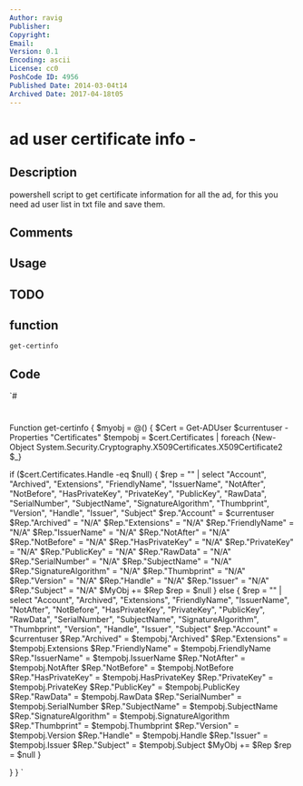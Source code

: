 ```yaml
---
Author: ravig
Publisher: 
Copyright: 
Email: 
Version: 0.1
Encoding: ascii
License: cc0
PoshCode ID: 4956
Published Date: 2014-03-04t14
Archived Date: 2017-04-18t05
---
```


# ad user certificate info - 

## Description

powershell script to get certificate information for all the ad, for this you need ad user list in txt file and save them.

## Comments



## Usage



## TODO



## function

`get-certinfo`

## Code

`#
 #
 Function get-certinfo
 {
 $myobj = @()
 {
 $Cert = Get-ADUser $currentuser -Properties "Certificates"
 $tempobj = $cert.Certificates | foreach {New-Object System.Security.Cryptography.X509Certificates.X509Certificate2 $_}
 
   if ($cert.Certificates.Handle -eq $null)
     {
     $rep = "" | select "Account", "Archived", "Extensions", "FriendlyName", "IssuerName", "NotAfter", "NotBefore", "HasPrivateKey", "PrivateKey", "PublicKey", "RawData", "SerialNumber", "SubjectName", "SignatureAlgorithm", "Thumbprint", "Version", "Handle", "Issuer", "Subject"
     $rep."Account" =  $currentuser
     $Rep."Archived" = "N/A"
     $Rep."Extensions" = "N/A"
     $Rep."FriendlyName" = "N/A"
     $Rep."IssuerName" = "N/A"
     $Rep."NotAfter" = "N/A"
     $Rep."NotBefore" = "N/A"
     $Rep."HasPrivateKey" = "N/A"
     $Rep."PrivateKey" = "N/A"
     $Rep."PublicKey" = "N/A"
     $Rep."RawData" = "N/A"
     $Rep."SerialNumber" = "N/A"
     $Rep."SubjectName" = "N/A"
     $Rep."SignatureAlgorithm" = "N/A"
     $Rep."Thumbprint" = "N/A"
     $Rep."Version" = "N/A"
     $Rep."Handle" = "N/A"
     $Rep."Issuer" = "N/A"
     $Rep."Subject" = "N/A"
     $MyObj += $Rep
     $rep = $null
     }
   else
     {
     $rep = "" | select "Account", "Archived", "Extensions", "FriendlyName", "IssuerName", "NotAfter", "NotBefore", "HasPrivateKey", "PrivateKey", "PublicKey", "RawData", "SerialNumber", "SubjectName", "SignatureAlgorithm", "Thumbprint", "Version", "Handle", "Issuer", "Subject"
     $rep."Account" =  $currentuser
     $Rep."Archived" = $tempobj."Archived"
     $Rep."Extensions" = $tempobj.Extensions
     $Rep."FriendlyName" = $tempobj.FriendlyName
     $Rep."IssuerName" = $tempobj.IssuerName
     $Rep."NotAfter" = $tempobj.NotAfter
     $Rep."NotBefore" = $tempobj.NotBefore
     $Rep."HasPrivateKey" = $tempobj.HasPrivateKey
     $Rep."PrivateKey" = $tempobj.PrivateKey
     $Rep."PublicKey" = $tempobj.PublicKey
     $Rep."RawData" = $tempobj.RawData
     $Rep."SerialNumber" = $tempobj.SerialNumber
     $Rep."SubjectName" = $tempobj.SubjectName
     $Rep."SignatureAlgorithm" = $tempobj.SignatureAlgorithm
     $Rep."Thumbprint" = $tempobj.Thumbprint
     $Rep."Version" = $tempobj.Version
     $Rep."Handle" = $tempobj.Handle
     $Rep."Issuer" = $tempobj.Issuer
     $Rep."Subject" = $tempobj.Subject
     $MyObj += $Rep
     $rep = $null
      }
 
 }
 }
`

